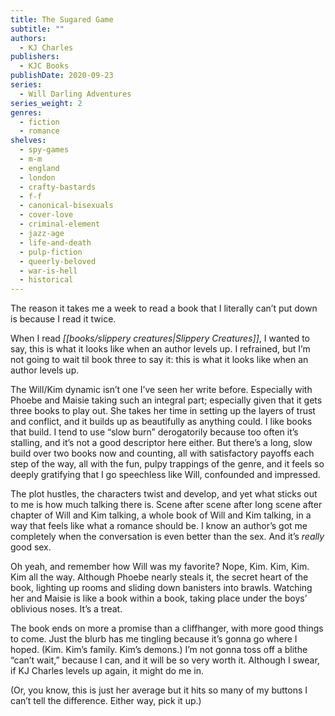 ```yaml
---
title: The Sugared Game
subtitle: ""
authors:
  - KJ Charles
publishers:
  - KJC Books
publishDate: 2020-09-23
series:
  - Will Darling Adventures
series_weight: 2
genres:
  - fiction
  - romance
shelves:
  - spy-games
  - m-m
  - england
  - london
  - crafty-bastards
  - f-f
  - canonical-bisexuals
  - cover-love
  - criminal-element
  - jazz-age
  - life-and-death
  - pulp-fiction
  - queerly-beloved
  - war-is-hell
  - historical
---
```

The reason it takes me a week to read a book that I literally can’t put down is because I read it twice.  
  
When I read *[[books/slippery creatures|Slippery Creatures]]*, I wanted to say, this is what it looks like when an author levels up. I refrained, but I’m not going to wait til book three to say it: this is what it looks like when an author levels up.  
  
The Will/Kim dynamic isn’t one I’ve seen her write before. Especially with Phoebe and Maisie taking such an integral part; especially given that it gets three books to play out. She takes her time in setting up the layers of trust and conflict, and it builds up as beautifully as anything could. I like books that build. I tend to use “slow burn” derogatorily because too often it’s stalling, and it’s not a good descriptor here either. But there’s a long, slow build over two books now and counting, all with satisfactory payoffs each step of the way, all with the fun, pulpy trappings of the genre, and it feels so deeply gratifying that I go speechless like Will, confounded and impressed.  
  
The plot hustles, the characters twist and develop, and yet what sticks out to me is how much talking there is. Scene after scene after long scene after chapter of Will and Kim talking, a whole book of Will and Kim talking, in a way that feels like what a romance should be. I know an author’s got me completely when the conversation is even better than the sex. And it’s _really_ good sex.  
  
Oh yeah, and remember how Will was my favorite? Nope, Kim. Kim, Kim. Kim all the way. Although Phoebe nearly steals it, the secret heart of the book, lighting up rooms and sliding down banisters into brawls. Watching her and Maisie is like a book within a book, taking place under the boys’ oblivious noses. It’s a treat.  
  
The book ends on more a promise than a cliffhanger, with more good things to come. Just the blurb has me tingling because it’s gonna go where I hoped. (Kim. Kim’s family. Kim’s demons.) I’m not gonna toss off a blithe “can’t wait,” because I can, and it will be so very worth it. Although I swear, if KJ Charles levels up again, it might do me in.  
  
(Or, you know, this is just her average but it hits so many of my buttons I can’t tell the difference. Either way, pick it up.)